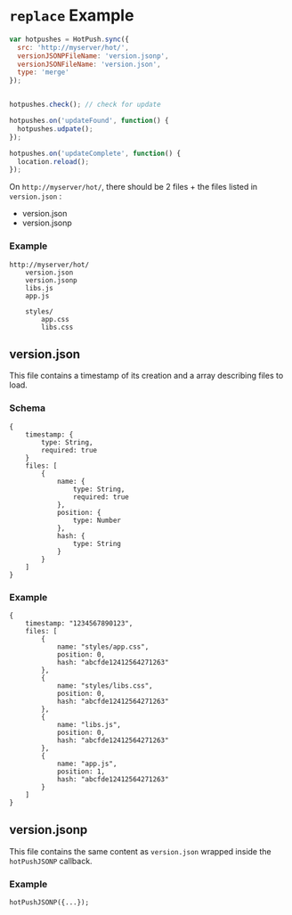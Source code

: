 # `replace` Example

```javascript
var hotpushes = HotPush.sync({
  src: 'http://myserver/hot/',
  versionJSONPFileName: 'version.jsonp',
  versionJSONFileName: 'version.json',
  type: 'merge'
});


hotpushes.check(); // check for update

hotpushes.on('updateFound', function() {
  hotpushes.udpate();
});

hotpushes.on('updateComplete', function() {
  location.reload();
});

```

On `http://myserver/hot/`, there should be 2 files + the files listed in `version.json` :

- version.json
- version.jsonp

### Example
```
http://myserver/hot/
    version.json
	version.jsonp
	libs.js
	app.js
	
	styles/
		app.css
		libs.css
```

## version.json
This file contains a timestamp of its creation and a array describing files to load.

### Schema
```
{
	timestamp: {
		type: String,
		required: true
	}
	files: [
		{
			name: {
				type: String,
				required: true
			},
			position: {
				type: Number
			},
			hash: {
				type: String
			}
		}
	]
}
```

### Example
```
{
	timestamp: "1234567890123",
	files: [
		{
			name: "styles/app.css",
			position: 0,
            hash: "abcfde12412564271263"
		},
		{
			name: "styles/libs.css",
			position: 0,
            hash: "abcfde12412564271263"
		},
		{
			name: "libs.js",
			position: 0,
            hash: "abcfde12412564271263"
		},
		{
			name: "app.js",
			position: 1,
            hash: "abcfde12412564271263"
		}
	]
}
```

## version.jsonp
This file contains the same content as `version.json` wrapped inside the `hotPushJSONP` callback.

### Example
```
hotPushJSONP({...});
```
